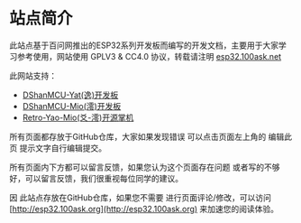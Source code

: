 
# 站点简介
  此站点基于百问网推出的ESP32系列开发板而编写的开发文档，主要用于大家学习参考使用，网站使用 GPLV3 & CC4.0 协议，转载请注明 [esp32.100ask.net](http://esp32.100ask.net)
  
  此网站支持：
  * [DShanMCU-Yat(逸)开发板](https://item.taobao.com/item.htm?id=683875901407)
  * [DShanMCU-Mio(澪)开发板](https://item.taobao.com/item.htm?id=683875901407)
  * [Retro-Yao-Mio(爻-澪)开源掌机](https://item.taobao.com/item.htm?id=694835665452)


所有页面都存放于GitHub仓库，大家如果发现错误 可以点击页面左上角的  编辑此页 提示文字自行编辑提交。

所有页面内下方都可以留言反馈，如果您认为这个页面存在问题 或者写的不够好，可以留言反馈，我们很重视每位同学的建议。

因 此站点存放在GitHub仓库，如果您不需要 进行页面评论/修改，可以访问 [http://esp32.100ask.org](http://esp32.100ask.org) 来加速您的阅读体验。
